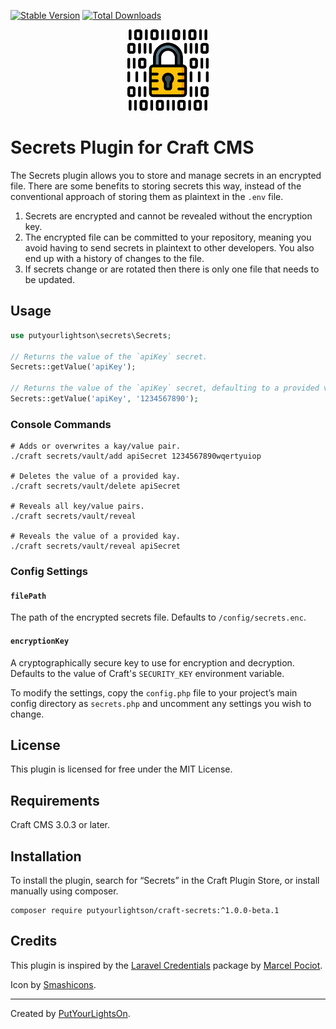 [![Stable Version](https://img.shields.io/packagist/v/putyourlightson/craft-secrets?label=stable)]((https://packagist.org/packages/putyourlightson/craft-secrets))
[![Total Downloads](https://img.shields.io/packagist/dt/putyourlightson/craft-secrets)](https://packagist.org/packages/putyourlightson/craft-secrets)

<p align="center"><img width="130" src="https://raw.githubusercontent.com/putyourlightson/craft-secrets/develop/src/icon.svg"></p>

# Secrets Plugin for Craft CMS

The Secrets plugin allows you to store and manage secrets in an encrypted file. There are some benefits to storing secrets this way, instead of the conventional approach of storing them as plaintext in the `.env` file.

1. Secrets are encrypted and cannot be revealed without the encryption key.
2. The encrypted file can be committed to your repository, meaning you avoid having to send secrets in plaintext to other developers. You also end up with a history of changes to the file.
3. If secrets change or are rotated then there is only one file that needs to be updated. 

## Usage

```php
use putyourlightson\secrets\Secrets;

// Returns the value of the `apiKey` secret.
Secrets::getValue('apiKey');

// Returns the value of the `apiKey` secret, defaulting to a provided value.
Secrets::getValue('apiKey', '1234567890');
```

### Console Commands

```shell
# Adds or overwrites a kay/value pair.
./craft secrets/vault/add apiSecret 1234567890wqertyuiop

# Deletes the value of a provided kay.
./craft secrets/vault/delete apiSecret

# Reveals all key/value pairs.
./craft secrets/vault/reveal

# Reveals the value of a provided kay.
./craft secrets/vault/reveal apiSecret
```

### Config Settings

#### `filePath`

The path of the encrypted secrets file. Defaults to `/config/secrets.enc`.

#### `encryptionKey`

A cryptographically secure key to use for encryption and decryption. Defaults to the value of Craft's  `SECURITY_KEY` environment variable.

To modify the settings, copy the `config.php` file to your project’s main config directory as `secrets.php` and uncomment any settings you wish to change.

## License

This plugin is licensed for free under the MIT License.

## Requirements

Craft CMS 3.0.3 or later.

## Installation

To install the plugin, search for “Secrets” in the Craft Plugin Store, or install manually using composer.

```
composer require putyourlightson/craft-secrets:^1.0.0-beta.1
```

## Credits

This plugin is inspired by the [Laravel Credentials](https://github.com/beyondcode/laravel-credentials) package by [Marcel Pociot](https://github.com/mpociot).

Icon by <a href="https://smashicons.com/" title="Smashicons">Smashicons</a>.

---

Created by [PutYourLightsOn](https://putyourlightson.com/).
